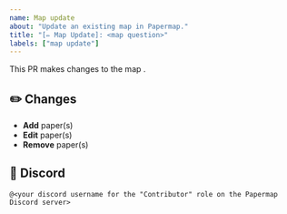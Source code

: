 ```yaml
---
name: Map update
about: "Update an existing map in Papermap."
title: "[✏️ Map Update]: <map question>"
labels: ["map update"]
---
```

This PR makes changes to the map **[<map question>](<map url>)**.

## ✏️ Changes
* **Add** <added papers> paper(s)
* **Edit** <edited papers> paper(s)
* **Remove** <removed papers> paper(s)
<other changes>

## 👤 Discord
`@<your discord username for the "Contributor" role on the Papermap Discord server>`
